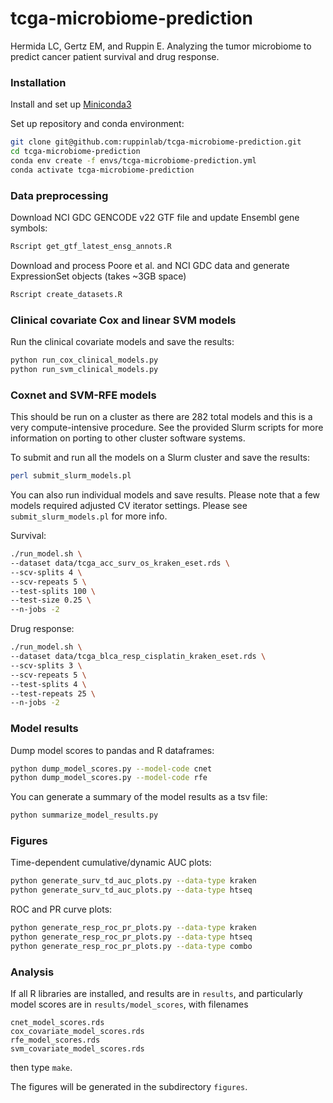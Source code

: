 # tcga-microbiome-prediction

Hermida LC, Gertz EM, and Ruppin E. Analyzing the tumor microbiome to predict
cancer patient survival and drug response.

### Installation

Install and set up [Miniconda3](https://docs.conda.io/en/latest/miniconda.html)

Set up repository and conda environment:

```bash
git clone git@github.com:ruppinlab/tcga-microbiome-prediction.git
cd tcga-microbiome-prediction
conda env create -f envs/tcga-microbiome-prediction.yml
conda activate tcga-microbiome-prediction
```

### Data preprocessing

Download NCI GDC GENCODE v22 GTF file and update Ensembl gene symbols:

```bash
Rscript get_gtf_latest_ensg_annots.R
```

Download and process Poore et al. and NCI GDC data and generate ExpressionSet
objects (takes ~3GB space)

```bash
Rscript create_datasets.R
```

### Clinical covariate Cox and linear SVM models

Run the clinical covariate models and save the results:

```bash
python run_cox_clinical_models.py
python run_svm_clinical_models.py
```

### Coxnet and SVM-RFE models

This should be run on a cluster as there are 282 total models and this is a
very compute-intensive procedure. See the provided Slurm scripts for more
information on porting to other cluster software systems.

To submit and run all the models on a Slurm cluster and save the results:

```bash
perl submit_slurm_models.pl
```

You can also run individual models and save results. Please note that a few
models required adjusted CV iterator settings. Please see
`submit_slurm_models.pl` for more info.

Survival:

```bash
./run_model.sh \
--dataset data/tcga_acc_surv_os_kraken_eset.rds \
--scv-splits 4 \
--scv-repeats 5 \
--test-splits 100 \
--test-size 0.25 \
--n-jobs -2
```

Drug response:

```bash
./run_model.sh \
--dataset data/tcga_blca_resp_cisplatin_kraken_eset.rds \
--scv-splits 3 \
--scv-repeats 5 \
--test-splits 4 \
--test-repeats 25 \
--n-jobs -2
```

### Model results

Dump model scores to pandas and R dataframes:

```bash
python dump_model_scores.py --model-code cnet
python dump_model_scores.py --model-code rfe
```

You can generate a summary of the model results as a tsv file:

```bash
python summarize_model_results.py
```

### Figures

Time-dependent cumulative/dynamic AUC plots:

```bash
python generate_surv_td_auc_plots.py --data-type kraken
python generate_surv_td_auc_plots.py --data-type htseq
```

ROC and PR curve plots:

```bash
python generate_resp_roc_pr_plots.py --data-type kraken
python generate_resp_roc_pr_plots.py --data-type htseq
python generate_resp_roc_pr_plots.py --data-type combo
```

### Analysis

If all R libraries are installed, and results are in `results`, and
particularly model scores are in `results/model_scores`, with filenames

    cnet_model_scores.rds
    cox_covariate_model_scores.rds
    rfe_model_scores.rds
    svm_covariate_model_scores.rds

then type `make`.

The figures will be generated in the subdirectory `figures`.
